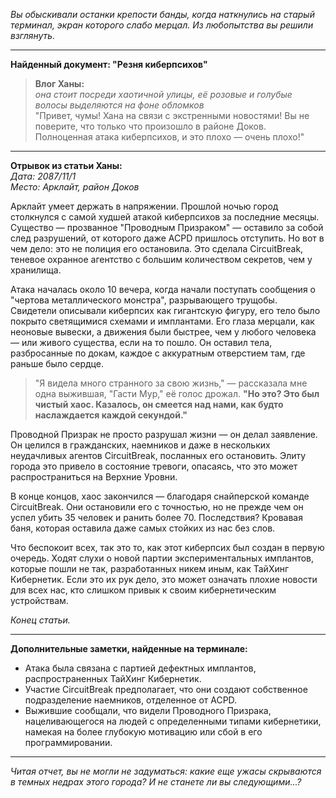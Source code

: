 _Вы обыскивали останки крепости банды, когда наткнулись на старый терминал, экран которого слабо мерцал. Из любопытства вы решили взглянуть._

---

**Найденный документ: "Резня киберпсихов"**

> **Влог Ханы:**  
> _она стоит посреди хаотичной улицы, её розовые и голубые волосы выделяются на фоне обломков_  
> "Привет, чумы! Хана на связи с экстренными новостями! Вы не поверите, что только что произошло в районе Доков. Полноценная атака киберпсихов, и это плохо — очень плохо!"

---

**Отрывок из статьи Ханы:**  
_Дата: 2087/11/1_  
_Место: Арклайт, район Доков_

Арклайт умеет держать в напряжении. Прошлой ночью город столкнулся с самой худшей атакой киберпсихов за последние месяцы. Существо — прозванное "Проводным Призраком" — оставило за собой след разрушений, от которого даже ACPD пришлось отступить. Но вот в чем дело: это не полиция его остановила. Это сделала CircuitBreak, теневое охранное агентство с большим количеством секретов, чем у хранилища.

Атака началась около 10 вечера, когда начали поступать сообщения о "чертова металлического монстра", разрывающего трущобы. Свидетели описывали киберпсих как гигантскую фигуру, его тело было покрыто светящимися схемами и имплантами. Его глаза мерцали, как неоновые вывески, а движения были быстрее, чем у любого человека — или живого существа, если на то пошло. Он оставил тела, разбросанные по докам, каждое с аккуратным отверстием там, где раньше было сердце.

> "Я видела много странного за свою жизнь," — рассказала мне одна выжившая, "Гасти Мур," её голос дрожал. **"Но это? Это был чистый хаос. Казалось, он смеется над нами, как будто наслаждается каждой секундой."**

Проводной Призрак не просто разрушал жизни — он делал заявление. Он целился в гражданских, наемников и даже в нескольких неудачливых агентов CircuitBreak, посланных его остановить. Элиту города это привело в состояние тревоги, опасаясь, что это может распространиться на Верхние Уровни.

В конце концов, хаос закончился — благодаря снайперской команде CircuitBreak. Они остановили его с точностью, но не прежде чем он успел убить 35 человек и ранить более 70. Последствия? Кровавая баня, которая оставила даже самых стойких из нас без слов.

Что беспокоит всех, так это то, как этот киберпсих был создан в первую очередь. Ходят слухи о новой партии экспериментальных имплантов, которые пошли не так, разработанных никем иным, как ТайХинг Кибернетик. Если это их рук дело, это может означать плохие новости для всех нас, кто слишком привык к своим кибернетическим устройствам.

_Конец статьи._

---

**Дополнительные заметки, найденные на терминале:**

- Атака была связана с партией дефектных имплантов, распространенных ТайХинг Кибернетик.
- Участие CircuitBreak предполагает, что они создают собственное подразделение наемников, отделенное от ACPD.
- Выжившие сообщали, что видели Проводного Призрака, нацеливающегося на людей с определенными типами кибернетики, намекая на более глубокую мотивацию или сбой в его программировании.

---

_Читая отчет, вы не могли не задуматься: какие еще ужасы скрываются в темных недрах этого города? И не станете ли вы следующими...?_
